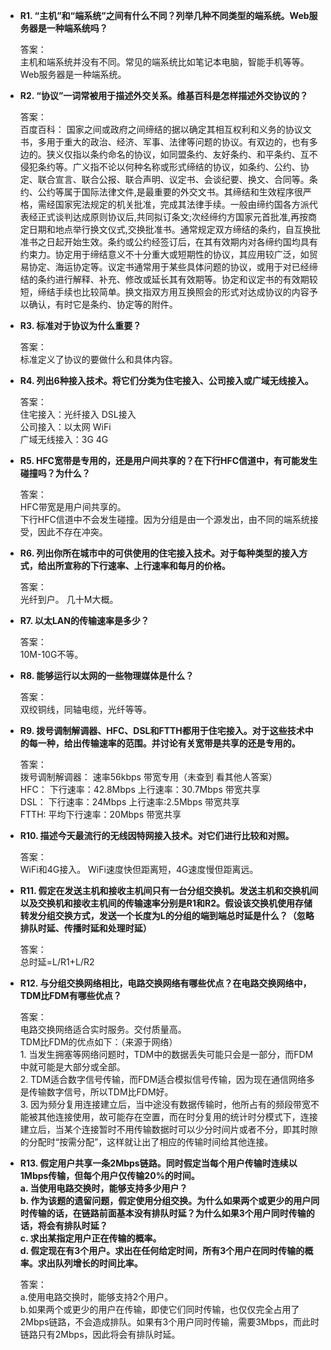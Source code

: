 <ul>

<li><b>
R1. “主机”和“端系统”之间有什么不同？列举几种不同类型的端系统。Web服务器是一种端系统吗？
</b></li>
<p>
答案：<br/>
主机和端系统并没有不同。常见的端系统比如笔记本电脑，智能手机等等。Web服务器是一种端系统。
</p>

<li><b>
R2. “协议”一词常被用于描述外交关系。维基百科是怎样描述外交协议的？
</b></li>
<p>
答案：<br/>
百度百科：
国家之间或政府之间缔结的据以确定其相互权利和义务的协议文书，多用于重大的政治、经济、军事、法律等问题的协议。有双边的，也有多边的。狭义仅指以条约命名的协议，如同盟条约、友好条约、和平条约、互不侵犯条约等。广义指不论以何种名称或形式缔结的协议，如条约、公约、协定、联合宣言、联合公报、联合声明、议定书、会谈纪要、换文、合同等。条约、公约等属于国际法律文件,是最重要的外交文书。其缔结和生效程序很严格，需经国家宪法规定的机关批准，完成其法律手续。一般由缔约国各方派代表经正式谈判达成原则协议后,共同拟订条文;次经缔约方国家元首批准,再按商定日期和地点举行换文仪式,交换批准书。通常规定双方缔结的条约，自互换批准书之日起开始生效。条约或公约经签订后，在其有效期内对各缔约国均具有约束力。协定用于缔结意义不十分重大或短期性的协议，其应用较广泛，如贸易协定、海运协定等。议定书通常用于某些具体问题的协议，或用于对已经缔结的条约进行解释、补充、修改或延长其有效期等。协定和议定书的有效期较短，缔结手续也比较简单。换文指双方用互换照会的形式对达成协议的内容予以确认，有时它是条约、协定等的附件。
</p>

<li><b>
R3. 标准对于协议为什么重要？
</b></li>
<p>
答案：<br/>
标准定义了协议的要做什么和具体内容。
</p>

<li><b>
R4. 列出6种接入技术。将它们分类为住宅接入、公司接入或广域无线接入。
</b></li>
<p>
答案：<br/>
住宅接入：光纤接入 DSL接入 <br/>
公司接入：以太网 WiFi <br/>
广域无线接入：3G 4G <br/>

</p>

<li><b>
R5. HFC宽带是专用的，还是用户间共享的？在下行HFC信道中，有可能发生碰撞吗？为什么？
</b></li>
<p>
答案：<br/>
HFC带宽是用户间共享的。 <br/>
下行HFC信道中不会发生碰撞。因为分组是由一个源发出，由不同的端系统接受，因此不存在冲突。
</p>

<li><b>
R6. 列出你所在城市中的可供使用的住宅接入技术。对于每种类型的接入方式，给出所宣称的下行速率、上行速率和每月的价格。
</b></li>
<p>
答案：<br/>
光纤到户。
几十M大概。
</p>

<li><b>
R7. 以太LAN的传输速率是多少？
</b></li>
<p>
答案：<br/>
10M-10G不等。
</p>

<li><b>
R8. 能够运行以太网的一些物理媒体是什么？
</b></li>
<p>
答案：<br/>
双绞铜线，同轴电缆，光纤等等。
</p>

<li><b>
R9. 拨号调制解调器、HFC、DSL和FTTH都用于住宅接入。对于这些技术中的每一种，给出传输速率的范围。并讨论有关宽带是共享的还是专用的。
</b></li>
<p>
答案：<br/>
拨号调制解调器： 速率56kbps 带宽专用（未查到 看其他人答案）<br/>
HFC： 下行速率：42.8Mbps 上行速率：30.7Mbps 带宽共享 <br/>
DSL： 下行速率：24Mbps 上行速率:2.5Mbps 带宽共享 <br/>
FTTH: 平均下行速率：20Mbps 带宽共享
</p>

<li><b>
R10. 描述今天最流行的无线因特网接入技术。对它们进行比较和对照。
</b></li>
<p>
答案：<br/>
WiFi和4G接入。
WiFi速度快但距离短，4G速度慢但距离远。
</p>

<li><b>
R11. 假定在发送主机和接收主机间只有一台分组交换机。发送主机和交换机间以及交换机和接收主机间的传输速率分别是R1和R2。假设该交换机使用存储转发分组交换方式，发送一个长度为L的分组的端到端总时延是什么？（忽略排队时延、传播时延和处理时延）
</b></li>
<p>
答案：<br/>
总时延=L/R1+L/R2
</p>

<li><b>
R12. 与分组交换网络相比，电路交换网络有哪些优点？在电路交换网络中，TDM比FDM有哪些优点？
</b></li>
<p>
答案：<br/>
电路交换网络适合实时服务。交付质量高。 <br/>
TDM比FDM的优点如下：（来源于网络） <br/>
1. 当发生拥塞等网络问题时，TDM中的数据丢失可能只会是一部分，而FDM中就可能是大部分或全部。 <br/>
2. TDM适合数字信号传输，而FDM适合模拟信号传输，因为现在通信网络多是传输数字信号，所以TDM比FDM好。 <br/>
3. 因为频分复用连接建立后，当中途没有数据传输时，他所占有的频段带宽不能被其他连接使用，故可能存在空置，而在时分复用的统计时分模式下，连接建立后，当某个连接暂时不用传输数据时可以少分时间片或者不分，即其时隙的分配时“按需分配”，这样就让出了相应的传输时间给其他连接。
</p>

<li><b>
R13. 假定用户共享一条2Mbps链路。同时假定当每个用户传输时连续以1Mbps传输，但每个用户仅传输20%的时间。<br/>
a. 当使用电路交换时，能够支持多少用户？<br/>
b. 作为该题的遗留问题，假定使用分组交换。为什么如果两个或更少的用户同时传输的话，在链路前面基本没有排队时延？为什么如果3个用户同时传输的话，将会有排队时延？<br/>
c. 求出某指定用户正在传输的概率。<br/>
d. 假定现在有3个用户。求出在任何给定时间，所有3个用户在同时传输的概率。求出队列增长的时间比率。
</b></li>
<p>
答案：<br/>
a.使用电路交换时，能够支持2个用户。<br/>
b.如果两个或更少的用户在传输，即使它们同时传输，也仅仅完全占用了2Mbps链路，不会造成排队。如果有3个用户同时传输，需要3Mbps，而此时链路只有2Mbps，因此将会有排队时延。
</p>

</ul>
